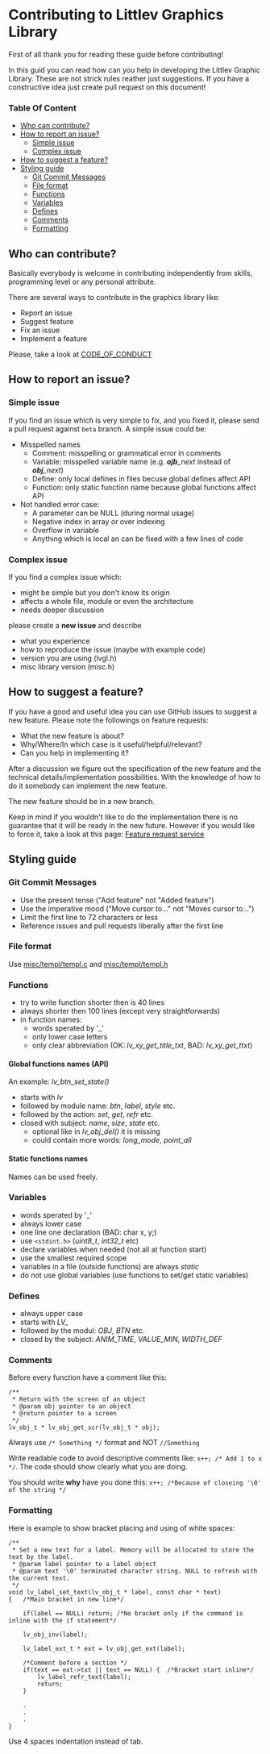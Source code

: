 # Contributing to Littlev Graphics Library
First of all thank you for reading these guide before contributing!

In this guid you can read how can you help in developing the Littlev Graphic Library. These are not strick rules reather just suggestions. If you have a constructive idea just create pull request on this document!

### Table Of Content
* [Who can contribute?](#who-can-contribute)
* [How to report an issue?](#how-to-report-an-issue)
  * [Simple issue](#simple-issue)
  * [Complex issue](#complex-issue)
* [How to suggest a feature?](#how-to-suggest-a-feature)
* [Styling guide](#styling-guide)
  * [Git Commit Messages](#Git-mommit-messages)
  * [File format](#file-format)
  * [Functions](#functions)
  * [Variables](#variables)
  * [Defines](#defines)
  * [Comments](#comments)
  * [Formatting](#formatting)


## Who can contribute?
Basically everybody is welcome in contributing independently from skills, programming level or any personal attribute. 

There are several ways to contribute in the graphics library like:
* Report an issue
* Suggest feature
* Fix an issue
* Implement a feature

Please, take a look at [CODE_OF_CONDUCT](https://github.com/littlevgl/lvgl/blob/master/docs/CODE_OF_CONDUCT.md)

## How to report an issue?

### Simple issue
If you find an issue which is very simple to fix, and you fixed it, please send a pull request against `beta` branch. 
A simple issue could be:
* Misspelled names
  * Comment: misspelling or grammatical error in comments
  * Variable: misspelled variable name (e.g. ***ojb**_next* instead of ***obj**_next*)
  * Define: only local defines in files becuse global defines affect API
  * Function: only static function name because global functions affect API
* Not handled error case:
  * A parameter can be NULL (during normal usage)
  * Negative index in array or over indexing
  * Overflow in variable
  * Anything which is local an can be fixed with a few lines of code  

### Complex issue
If you find a complex issue which:
* might be simple but you don't know its origin
* affects a whole file, module or even the architecture
* needs deeper discussion

please create a **new issue** and describe
* what you experience
* how to reproduce the issue (maybe with example code)
* version you are using (lvgl.h)
* misc library version (misc.h)

## How to suggest a feature?
If you have a good and useful idea you can use GitHub issues to suggest a new feature. Please note the followings on feature requests:
* What the new feature is about?
* Why/Where/In which case is it useful/helpful/relevant?
* Can you help in implementing it?

After a discussion we figure out the specification of the new feature and the technical details/implementation possibilities. 
With the knowledge of how to do it somebody can implement the new feature.

The new feature should be in a new branch.

Keep in mind if you wouldn't like to do the implementation there is no guarantee that it will be ready in the new future. 
However if you would like to force it, take a look at this page: [Feature request service](http://www.gl.littlev.hu/services#feature)

## Styling guide

### Git Commit Messages
* Use the present tense ("Add feature" not "Added feature")
* Use the imperative mood ("Move cursor to..." not "Moves cursor to...")
* Limit the first line to 72 characters or less
* Reference issues and pull requests liberally after the first line

### File format
Use [misc/templ/templ.c](https://github.com/littlevgl/misc/blob/master/templ/templ.c) and [misc/templ/templ.h](https://github.com/littlevgl/misc/blob/master/templ/templ.h)

### Functions
* try to write function shorter then is 40 lines 
* always shorter then 100 lines (except very straightforwards) 
* in function names: 
  * words sperated by '_'
  * only lower case letters
  * only clear abbreviation (OK: *lv_xy_get_title_txt*, BAD: *lv_xy_get_ttxt*)

#### Global functions names (API)
An example: *lv_btn_set_state()*
* starts with *lv*
* followed by module name: *btn*, *label*, *style* etc.
* followed by the action: *set*, *get*, *refr* etc.
* closed with subject: *name*, *size*, *state* etc. 
  * optional like in *lv_obj_del()* it is missing
  * could contain more words: *long_mode*, *point_all* 

#### Static functions names
Names can be used freely.

### Variables
* words sperated by '_'
* always lower case
* one line one declaration (BAD: char x, y;)
* use `<stdint.h>` (*uint8_t*, *int32_t* etc)
* declare variables when needed (not all at function start)
* use the smallest required scope
* variables in a file (outside functions) are always *static*
* do not use global variables (use functions to set/get static variables)

### Defines 
* always upper case
* starts with *LV_*
* followed by the modul: *OBJ*, *BTN* etc.
* closed by the subject: *ANIM_TIME*, *VALUE_MIN*, *WIDTH_DEF*

### Comments
Before every function have a comment like this:

```
/**
 * Return with the screen of an object
 * @param obj pointer to an object
 * @return pointer to a screen
 */
lv_obj_t * lv_obj_get_scr(lv_obj_t * obj); 
```

Always use `/* Something */` format and NOT `//Something`

Write readable code to avoid descriptive comments like: 
`x++; /* Add 1 to x */`. 
The code should show clearly what you are doing.

You should write **why** have you done this: 
`x++; /*Because of closeing '\0' of the string */`

### Formatting
Here is example to show bracket placing and using of white spaces:
```
/**
 * Set a new text for a label. Memory will be allocated to store the text by the label.
 * @param label pointer to a label object
 * @param text '\0' terminated character string. NULL to refresh with the current text.
 */
void lv_label_set_text(lv_obj_t * label, const char * text)
{   /*Main bracket in new line*/
    
    if(label == NULL) return; /*No bracket only if the command is inline with the if statement*/
    
    lv_obj_inv(label);
    
    lv_label_ext_t * ext = lv_obj_get_ext(label);

    /*Comment before a section */
    if(text == ext->txt || text == NULL) {  /*Bracket start inline*/
        lv_label_refr_text(label);
        return;   
    }
    
    .
    .
    .
}
```

Use 4 spaces indentation instead of tab.

